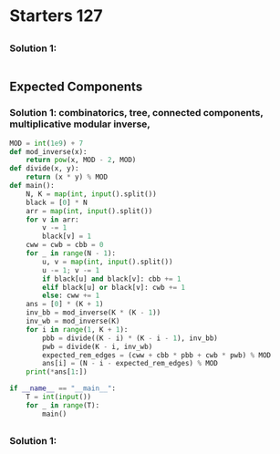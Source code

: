 # Starters 127

## 

### Solution 1: 

```py

```

## Expected Components

### Solution 1:  combinatorics, tree, connected components, multiplicative modular inverse, 

```py
MOD = int(1e9) + 7
def mod_inverse(x):
    return pow(x, MOD - 2, MOD)
def divide(x, y):
    return (x * y) % MOD
def main():
    N, K = map(int, input().split())
    black = [0] * N
    arr = map(int, input().split())
    for v in arr:
        v -= 1
        black[v] = 1
    cww = cwb = cbb = 0
    for _ in range(N - 1):
        u, v = map(int, input().split())
        u -= 1; v -= 1
        if black[u] and black[v]: cbb += 1
        elif black[u] or black[v]: cwb += 1
        else: cww += 1
    ans = [0] * (K + 1)
    inv_bb = mod_inverse(K * (K - 1))
    inv_wb = mod_inverse(K)
    for i in range(1, K + 1):
        pbb = divide((K - i) * (K - i - 1), inv_bb)
        pwb = divide(K - i, inv_wb)
        expected_rem_edges = (cww + cbb * pbb + cwb * pwb) % MOD
        ans[i] = (N - i - expected_rem_edges) % MOD
    print(*ans[1:])

if __name__ == "__main__":
    T = int(input())
    for _ in range(T):
        main()
```

## 

### Solution 1: 

```py

```